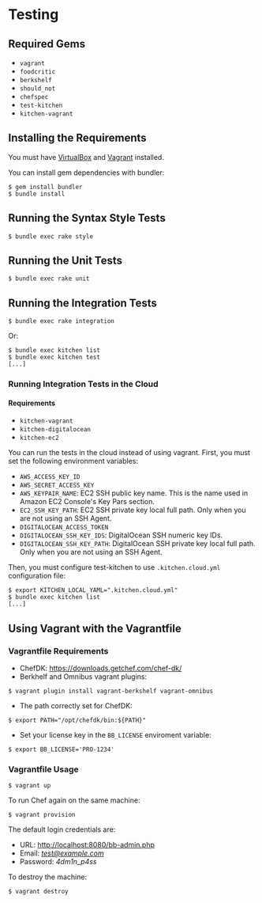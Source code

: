 Testing
=======

## Required Gems

* `vagrant`
* `foodcritic`
* `berkshelf`
* `should_not`
* `chefspec`
* `test-kitchen`
* `kitchen-vagrant`

## Installing the Requirements

You must have [VirtualBox](https://www.virtualbox.org/) and [Vagrant](http://www.vagrantup.com/) installed.

You can install gem dependencies with bundler:

    $ gem install bundler
    $ bundle install

## Running the Syntax Style Tests

    $ bundle exec rake style

## Running the Unit Tests

    $ bundle exec rake unit

## Running the Integration Tests

    $ bundle exec rake integration

Or:

    $ bundle exec kitchen list
    $ bundle exec kitchen test
    [...]

### Running Integration Tests in the Cloud

#### Requirements

* `kitchen-vagrant`
* `kitchen-digitalocean`
* `kitchen-ec2`

You can run the tests in the cloud instead of using vagrant. First, you must set the following environment variables:

* `AWS_ACCESS_KEY_ID`
* `AWS_SECRET_ACCESS_KEY`
* `AWS_KEYPAIR_NAME`: EC2 SSH public key name. This is the name used in Amazon EC2 Console's Key Pars section.
* `EC2_SSH_KEY_PATH`: EC2 SSH private key local full path. Only when you are not using an SSH Agent.
* `DIGITALOCEAN_ACCESS_TOKEN`
* `DIGITALOCEAN_SSH_KEY_IDS`: DigitalOcean SSH numeric key IDs.
* `DIGITALOCEAN_SSH_KEY_PATH`: DigitalOcean SSH private key local full path. Only when you are not using an SSH Agent.

Then, you must configure test-kitchen to use `.kitchen.cloud.yml` configuration file:

    $ export KITCHEN_LOCAL_YAML=".kitchen.cloud.yml"
    $ bundle exec kitchen list
    [...]

## Using Vagrant with the Vagrantfile

### Vagrantfile Requirements

* ChefDK: https://downloads.getchef.com/chef-dk/
* Berkhelf and Omnibus vagrant plugins:
```
$ vagrant plugin install vagrant-berkshelf vagrant-omnibus
```
* The path correctly set for ChefDK:
```
$ export PATH="/opt/chefdk/bin:${PATH}"
```
* Set your license key in the `BB_LICENSE` enviroment variable:
```
$ export BB_LICENSE='PRO-1234'
```

### Vagrantfile Usage

    $ vagrant up

To run Chef again on the same machine:

    $ vagrant provision

The default login credentials are:

* URL: [http://localhost:8080/bb-admin.php](http://localhost:8080/bb-admin.php)
* Email: *test@example.com*
* Password: *4dm1n_p4ss*

To destroy the machine:

    $ vagrant destroy
